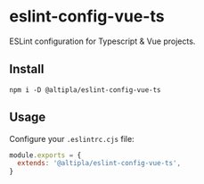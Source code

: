 
# eslint-config-vue-ts

ESLint configuration for Typescript & Vue projects.


## Install

```shell
npm i -D @altipla/eslint-config-vue-ts
```


## Usage

Configure your `.eslintrc.cjs` file:

```js
module.exports = {
  extends: '@altipla/eslint-config-vue-ts',
}
```
